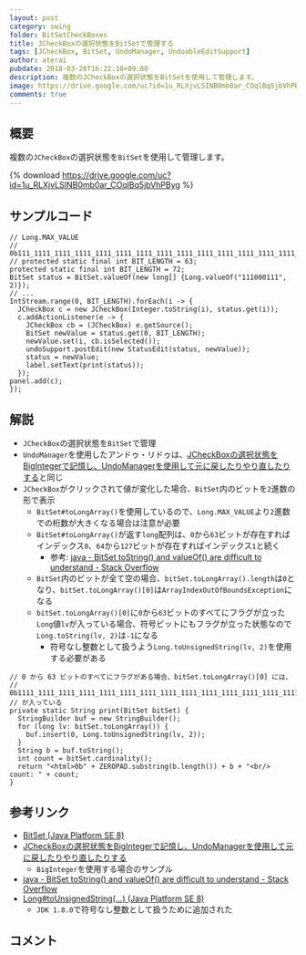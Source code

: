 ```yaml
---
layout: post
category: swing
folder: BitSetCheckBoxes
title: JCheckBoxの選択状態をBitSetで管理する
tags: [JCheckBox, BitSet, UndoManager, UndoableEditSupport]
author: aterai
pubdate: 2018-03-26T16:22:10+09:00
description: 複数のJCheckBoxの選択状態をBitSetを使用して管理します。
image: https://drive.google.com/uc?id=1u_RLXjvLSINB0mb0ar_COqlBq5jbVhPByg
comments: true
---
```

## 概要
複数の`JCheckBox`の選択状態を`BitSet`を使用して管理します。

{% download https://drive.google.com/uc?id=1u_RLXjvLSINB0mb0ar_COqlBq5jbVhPByg %}

## サンプルコード
<pre class="prettyprint"><code>// Long.MAX_VALUE
// 0b111_1111_1111_1111_1111_1111_1111_1111_1111_1111_1111_1111_1111_1111_1111_1111
// protected static final int BIT_LENGTH = 63;
protected static final int BIT_LENGTH = 72;
BitSet status = BitSet.valueOf(new long[] {Long.valueOf("111000111", 2)});
// ...
IntStream.range(0, BIT_LENGTH).forEach(i -&gt; {
  JCheckBox c = new JCheckBox(Integer.toString(i), status.get(i));
  c.addActionListener(e -&gt; {
    JCheckBox cb = (JCheckBox) e.getSource();
    BitSet newValue = status.get(0, BIT_LENGTH);
    newValue.set(i, cb.isSelected());
    undoSupport.postEdit(new StatusEdit(status, newValue));
    status = newValue;
    label.setText(print(status));
  });
panel.add(c);
});
</code></pre>

## 解説
- `JCheckBox`の選択状態を`BitSet`で管理
- `UndoManager`を使用したアンドゥ・リドゥは、[JCheckBoxの選択状態をBigIntegerで記憶し、UndoManagerを使用して元に戻したりやり直したりする](https://ateraimemo.com/Swing/UndoRedoCheckBoxes.html)と同じ
- `JCheckBox`がクリックされて値が変化した場合、`BitSet`内のビットを`2`進数の形で表示
    - `BitSet#toLongArray()`を使用しているので、`Long.MAX_VALUE`より`2`進数での桁数が大きくなる場合は注意が必要
    - `BitSet#toLongArray()`が返す`long`配列は、`0`から`63`ビットが存在すればインデックス`0`、`64`から`127`ビットが存在すればインデックス`1`と続く
        - 参考: [java - BitSet toString() and valueOf() are difficult to understand - Stack Overflow](https://stackoverflow.com/questions/37170363/bitset-tostring-and-valueof-are-difficult-to-understand)
    - `BitSet`内のビットが全て空の場合、`bitSet.toLongArray().length`は`0`となり、`bitSet.toLongArray()[0]`は`ArrayIndexOutOfBoundsException`になる
    - `bitSet.toLongArray()[0]`に`0`から`63`ビットのすべてにフラグが立った`Long`値`lv`が入っている場合、符号ビットにもフラグが立った状態なので`Long.toString(lv, 2)`は`-1`になる
        - 符号なし整数として扱うよう`Long.toUnsignedString(lv, 2)`を使用する必要がある

<!-- dummy comment line for breaking list -->

<pre class="prettyprint"><code>// 0 から 63 ビットのすべてにフラグがある場合、bitSet.toLongArray()[0] には、
// 0b1111_1111_1111_1111_1111_1111_1111_1111_1111_1111_1111_1111_1111_1111_1111_1111
// が入っている
private static String print(BitSet bitSet) {
  StringBuilder buf = new StringBuilder();
  for (long lv: bitSet.toLongArray()) {
    buf.insert(0, Long.toUnsignedString(lv, 2));
  }
  String b = buf.toString();
  int count = bitSet.cardinality();
  return "&lt;html&gt;0b" + ZEROPAD.substring(b.length()) + b + "&lt;br/&gt; count: " + count;
}
</code></pre>

## 参考リンク
- [BitSet (Java Platform SE 8)](https://docs.oracle.com/javase/jp/8/docs/api/java/util/BitSet.html)
- [JCheckBoxの選択状態をBigIntegerで記憶し、UndoManagerを使用して元に戻したりやり直したりする](https://ateraimemo.com/Swing/UndoRedoCheckBoxes.html)
    - `BigInteger`を使用する場合のサンプル
- [java - BitSet toString() and valueOf() are difficult to understand - Stack Overflow](https://stackoverflow.com/questions/37170363/bitset-tostring-and-valueof-are-difficult-to-understand)
- [Long#toUnsignedString(...) (Java Platform SE 8)](https://docs.oracle.com/javase/jp/8/docs/api/java/lang/Long.html#toUnsignedString-long-int-)
    - `JDK 1.8.0`で符号なし整数として扱うために追加された

<!-- dummy comment line for breaking list -->

## コメント
